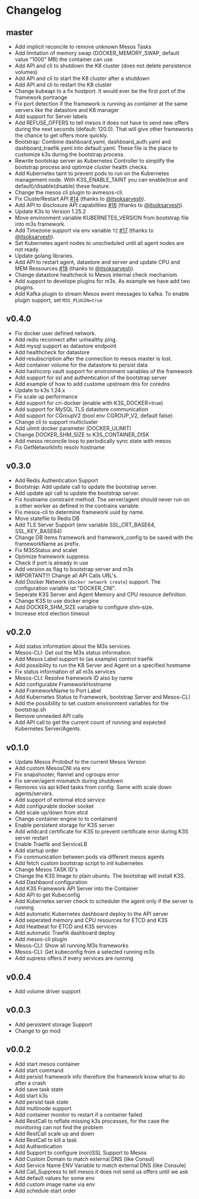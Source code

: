 # Changelog

## master

- Add implicit reconcile to remove unknown Mesos Tasks
- Add limitation of memory swap (DOCKER_MEMORY_SWAP, default value "1000" MB) the container can use
- Add API and cli to shutdown the K8 cluster (does not delete persistence volumes)
- Add API and cli to start the K8 cluster after a shutdown
- Add API and cli to restart the K8 cluster 
- Change kubeapi to a fix hostport. It would ever be the first port of the framework portrange
- Fix port detection if the framework is running as container at the same servers like the datastore and K8 manager
- Add support for Server labels
- Add REFUSE_OFFERS to tell mesos it does not have to send new offers during the next seconds (default: 120.0). That will give other 
  frameworks the chance to get offers more quickly.
- Bootstrap: Combine dashboard.yaml, dashboard_auth.yaml and dashboard_traefik.yaml into default.yaml. These file is the place to customize 
  k3s during the bootstrap process.
- Rewrite bootstrap server as Kubernetes Controller to simplify the bootstrap process and optimize cluster health checks.
- Add Kubernetes taint to prevent pods to run on the Kubernetes management node. With K3S_ENABLE_TAINT you can enable(true and default)/disable(disable) these feature.
- Change the mesos cli plugin to avmesos-cli.
- Fix ClusterRestart API [#14](https://github.com/AVENTER-UG/mesos-m3s/pull/14) (thanks to [@itsoksarvesh](https://github.com/itsoksarvesh)).
- Add API to disclosure API capabilities [#16](https://github.com/AVENTER-UG/mesos-m3s/pull/16) (thanks to [@itsoksarvesh](https://github.com/itsoksarvesh)).
- Update K3s to Version 1.25.2
- Move environment variable KUBERNETES_VERSION from bootstrap file into m3s framework.
- Add Timezone support via env variable `TZ` [#17](https://github.com/AVENTER-UG/mesos-m3s/pull/17) (thanks to [@itsoksarvesh](https://github.com/itsoksarvesh)).
- Set Kubernetes agent nodes to unscheduled until all agent nodes are not ready.
- Update golang libraries.
- Add API to restart agent, datastore and server and update CPU and MEM Ressources [#18](https://github.com/AVENTER-UG/mesos-m3s/pull/18) (thanks to [@itsoksarvesh](https://github.com/itsoksarvesh)).
- Change datastore healtcheck to Mesos internal check mechanism.
- Add support to develope plugins for m3s. As example we have add two plugins.
- Add Kafka plugin to stream Mesos event messages to kafka. To enable plugin support, set `M3S_PLUGIN=true`


## v0.4.0

- Fix docker user defined network.
- Add redis reconnect after unhealthy ping. 
- Add mysql support as datastore endpoint
- Add healthcheck for datastore
- Add resubscription after the connection to mesos master is lost.
- Add container volume for the datastore to persist data
- Add hashicorp vault support for environment variables of the framework
- Add support for ssl and authentication of the bootstrap server
- Add example of how to add custome upstream dns for coredns
- Update to k3s 1.24.x
- Fix scale up performance
- Add support for cri-docker (enable with K3S_DOCKER=true)
- Add support for MySQL TLS datastore communication
- Add support for CGroupV2 (bool env CGROUP_V2, default false)
- Change cli to support multicluster    
- Add ulimit docker parameter (DOCKER_ULIMIT)
- Change DOCKER_SHM_SIZE to K3S_CONTAINER_DISK
- Add mesos reconcile loop to periodically sync state with mesos
- Fix GetNetworkInfo resolv hostname


## v0.3.0

- Add Redis Authentication Support
- Bootstrap: Add update call to update the bootstrap server.
- Add update api call to update the bootstrap server.
- Fix hostname constraint method. The server/agent should never run
  on a other worker as defined in the contrains variable.
- Fix mesos-cli to determine framework uuid by name.
- Move statefile to Redis DB
- Add TLS Server Support (env variable SSL_CRT_BASE64, SSL_KEY_BASE64)
- Change DB items framework and framework_config to be saved with the
  frameworkName as prefix.
- Fix M3SStatus and scalet
- Optimize framework suppress
- Check if port is already in use
- Add version as flag to bootstrap server and m3s
- IMPORTANT!!! Change all API Calls URL's.
- Add Docker Network (`docker network create`) support. The configuration variable ist "DOCKER_CNI".
- Seperate K3S Server and Agent Memory and CPU resource definition.
- Change K3S to use docker engine
- Add DOCKER_SHM_SIZE variable to configure shm-size.
- Increase etcd election timeout

## v0.2.0

- Add status information about the M3s services.
- Mesos-CLI: Get out the M3s status information.
- Add Mesos Label support to (as example) control traefik
- Add possibility to run the K8 Server and Agent on a specified hostname
- Fix status information of all m3s services
- Mesos-CLI: Resolve framework ID also by name
- Add configurable FrameworkHostname
- Add FrameworkName to Port Label
- Add Kubernetes Status to Framework, bootstrap Server and Mesos-CLI
- Add the possibility to set custom environment variables for the bootstrap.sh
- Remove unneeded API calls
- Add API call to get the current count of running and expected Kubernetes Server/Agents.

## v0.1.0

- Update Mesos Protobuf to the current Mesos Version
- Add custom MesosCNI via env
- Fix snapshooter, flannel and cgroups error
- Fix server/agent mismatch during shutdown
- Removes via api killed tasks from config. Same with scale down agents/servers.
- Add support of external etcd service
- Add configurable docker socket
- Add scale up/down from etcd
- Change container engine to to containerd
- Enable persistent storage for K3S server
- Add wildcard certificate for K3S to prevent certificate error during K3S server restart
- Enable Traefik and ServiceLB
- Add startup order
- Fix communication between pods via different mesos agents
- Add fetch custom bootstrap script to init kubernetes
- Change Mesos TASK ID's
- Change the K3S Image to plain ubuntu. The bootstrap will install K3S.
- Add Dashbaord configuration
- Add K3S Framework API Server into the Container
- Add API to get Kubeconfig
- Add Kubernetes server check to scheduler the agent only if the server is running
- Add automatic Kubernetes dashboard deploy to the API server
- Add seperated memory and CPU resources for ETCD and K3S
- Add Heatbeat for ETCD and K3S services
- Add automatic Traefik dashboard deploy
- Add mesos-cli plugin
- Mesos-CLI: Show all running M3s frameworks
- Mesos-CLI: Get kubeconfig from a selected running m3s
- Add supress offers if every services are running

## v0.0.4

- Add volume driver support

## v0.0.3

- Add persistent storage Support
- Change to go mod

## v0.0.2

- Add start mesos container
- Add start command
- Add persist framework info therefore the framework know what to do after a crash
- Add save task state
- Add start k3s
- Add persist task state
- Add multinode support
- Add container monitor to restart if a container failed
- Add RestCall to reflate missing k3s processes, for the case the monitoring can not find the problem
- Add RestCall scale up and down
- Add RestCall to kill a task
- Add Authentication
- Add Support to configure (non)SSL Support to Mesos
- Add Custom Domain to match external DNS (like Consul)
- Add Service Name ENV Variable to match external DNS (like Consule)
- Add Call_Suppress to tell mesos it does not send us offers until we ask
- Add default values for some env
- Add custom image name via env
- Add schedule start order
